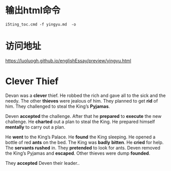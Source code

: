 # 输出html命令

```
i5ting_toc.cmd -f yingyu.md  -o
```

# 访问地址

https://luoluogh.github.io/englishEssay/preview/yingyu.html

# **Clever Thief**



Devan was a **clever** thief. He robbed the rich and gave all to the sick and the needy. The other **thieves** were jealous of him. They planned to get **rid** of him. They challenged to steal the King’s **Pyjamas**.



Deven **accepted** the challenge. After that he **prepared** to **execute** the new challenge. He **charted** out a plan to steal the King. He prepared himself **mentally** to carry out a plan.

 

He **went** to the King’s Palace. He **found** the King sleeping. He opened a bottle of red **ants** on the bed. The King was **badly** **bitten**. He **cried** for help. The **servants rushed** in. They **pretended** to look for ants. Deven removed the King’s Pyjamas and **escaped**. Other thieves were dump **founded**.

 

They **accepted** Deven their leader..


